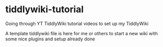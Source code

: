 # tiddlywiki-tutorial
Going through YT TiddlyWiki tutorial videos to set up my TiddlyWiki

A template tiddlywiki file is here for me or others to start a new wiki with some nice plugins and setup already done
